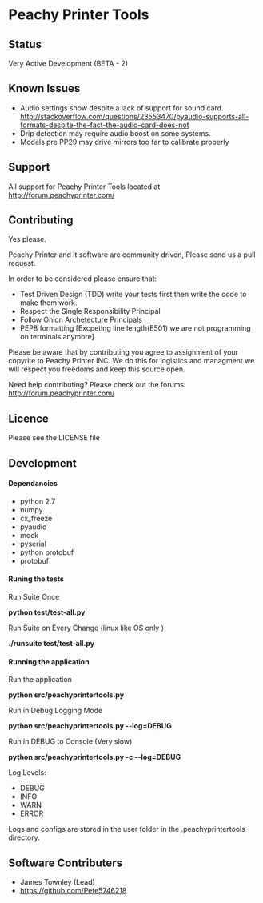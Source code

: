 Peachy Printer Tools
==================

Status
-------------------------

Very Active Development (BETA - 2)


Known Issues
--------------------------

+ Audio settings show despite a lack of support for sound card. http://stackoverflow.com/questions/23553470/pyaudio-supports-all-formats-despite-the-fact-the-audio-card-does-not
+ Drip detection may require audio boost on some systems.
+ Models pre PP29 may drive mirrors too far to calibrate properly


Support
--------------------------

All support for Peachy Printer Tools located at http://forum.peachyprinter.com/


Contributing 
--------------------------

Yes please. 

Peachy Printer and it software are community driven, Please send us a pull request.

In order to be considered please ensure that:
+ Test Driven Design (TDD) write your tests first then write the code to make them work.
+ Respect the Single Responsibility Principal
+ Follow Onion Archetecture Principals
+ PEP8 formatting [Excpeting line length(E501) we are not programming on terminals anymore]

Please be aware that by contributing you agree to assignment of your copyrite to Peachy Printer INC. We do this for logistics and managment we will respect you freedoms and keep this source open.

Need help contributing? Please check out the forums: http://forum.peachyprinter.com/


Licence
---------------------------

Please see the LICENSE file


Development 
--------------------------
#### Dependancies

+ python 2.7
+ numpy
+ cx_freeze
+ pyaudio
+ mock
+ pyserial
+ python protobuf
+ protobuf


#### Runing the tests

Run Suite Once

**python test/test-all.py**

Run Suite on Every Change (linux like OS only )

**./runsuite test/test-all.py**

#### Running the application 

Run the application

**python src/peachyprintertools.py**

Run in Debug Logging Mode

**python src/peachyprintertools.py --log=DEBUG**

Run in DEBUG to Console (Very slow)

**python src/peachyprintertools.py -c --log=DEBUG**

Log Levels:
+ DEBUG
+ INFO
+ WARN
+ ERROR

Logs and configs are stored in the user folder in the .peachyprintertools directory.


Software Contributers
--------------------------

+ James Townley (Lead)
+ https://github.com/Pete5746218
